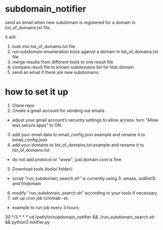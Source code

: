 # subdomain_notifier
send an email when new subdomain is registered for a domain in list_of_domains.txt file.

it will:
1) look into list_of_domains.txt file
2) run subdomain enumeration tools against a domain in list_of_domains.txt file
3) merge results from different tools to one result file
4) compare result file to known subdomains list for that domain
5) send an email if there are new subdomains

# how to set it up
1) Clone repo
2) Create a gmail account for sending out emails
  - adjust your gmail account’s security settings to allow access: turn "Allow less secure apps" to ON
3) add your email data to email_config.json.example and rename it to email_config.json
4) add your domains to list_of_domains.txt.example and rename it to list_of_domains.txt
  - do not add protocol or "www", just domain.com is fine
5) Download tools (tools/ folder):
  - script "run_subdomain_search.sh" is currently using 3: amass, sublist3r and findomain
6) modify "run_subdomain_search.sh" according to your tools if necessary
7) set up cron job (crontab -e):
 - example to run job every 3 hours:
 
30 */3 * * * cd /path/to/subdomain_notifier && ./run_subdomain_search.sh && python3 notifier.py
